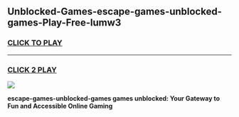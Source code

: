 
## Unblocked-Games-escape-games-unblocked-games-Play-Free-lumw3
<h3>
<a href="https://premium76.site?title=escape-games-unblocked-games&ref=15A">CLICK TO PLAY</a></h3>
<hr>

<h3>
<a href="https://premium76.site?title=escape-games-unblocked-games&ref=15A">CLICK 2 PLAY</a>
  
</h3>

<a href="https://premium76.site?title=escape-games-unblocked-games&ref=15A"><img src="https://clearcache.store/games.png"></a>


**escape-games-unblocked-games games unblocked: Your Gateway to Fun and Accessible Online Gaming**
